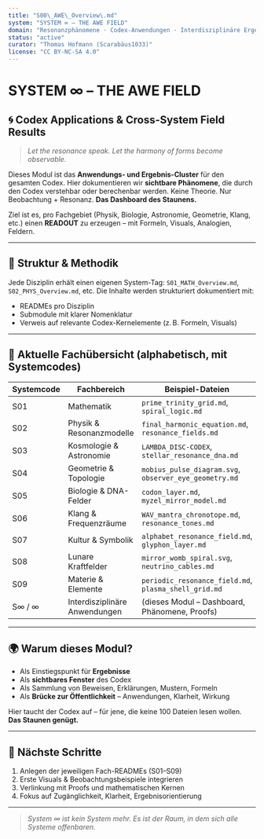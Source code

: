 ```yaml
---
title: "S00\_AWE\_Overview\.md"
system: "SYSTEM ∞ – THE AWE FIELD"
domain: "Resonanzphänomene · Codex-Anwendungen · Interdisziplinäre Ergebnisse"
status: "active"
curator: "Thomas Hofmann (Scarabäus1033)"
license: "CC BY-NC-SA 4.0"
---
```


# SYSTEM ∞ – THE AWE FIELD

## 🌀 Codex Applications & Cross-System Field Results

> *Let the resonance speak. Let the harmony of forms become observable.*

Dieses Modul ist das **Anwendungs- und Ergebnis-Cluster** für den gesamten Codex. Hier dokumentieren wir **sichtbare Phänomene**, die durch den Codex verstehbar oder berechenbar werden. Keine Theorie. Nur Beobachtung + Resonanz. **Das Dashboard des Staunens.**

Ziel ist es, pro Fachgebiet (Physik, Biologie, Astronomie, Geometrie, Klang, etc.) einen **READOUT** zu erzeugen – mit Formeln, Visuals, Analogien, Feldern.

---

## 🔢 Struktur & Methodik

Jede Disziplin erhält einen eigenen System-Tag: `S01_MATH_Overview.md`, `S02_PHYS_Overview.md`, etc. Die Inhalte werden strukturiert dokumentiert mit:

* READMEs pro Disziplin
* Submodule mit klarer Nomenklatur
* Verweis auf relevante Codex-Kernelemente (z. B. Formeln, Visuals)

---

## 🧭 Aktuelle Fachübersicht (alphabetisch, mit Systemcodes)

| Systemcode | Fachbereich                   | Beispiel-Dateien                                       |
| ---------- | ----------------------------- | ------------------------------------------------------ |
| S01        | Mathematik                    | `prime_trinity_grid.md`, `spiral_logic.md`             |
| S02        | Physik & Resonanzmodelle      | `final_harmonic_equation.md`, `resonance_fields.md`    |
| S03        | Kosmologie & Astronomie       | `LAMBDA_DISC-CODEX`, `stellar_resonance_dna.md`        |
| S04        | Geometrie & Topologie         | `mobius_pulse_diagram.svg`, `observer_eye_geometry.md` |
| S05        | Biologie & DNA-Felder         | `codon_layer.md`, `myzel_mirror_model.md`              |
| S06        | Klang & Frequenzräume         | `WAV_mantra_chronotope.md`, `resonance_tones.md`       |
| S07        | Kultur & Symbolik             | `alphabet_resonance_field.md`, `glyphon_layer.md`      |
| S08        | Lunare Kraftfelder            | `mirror_womb_spiral.svg`, `neutrino_cables.md`         |
| S09        | Materie & Elemente            | `periodic_resonance_field.md`, `plasma_shell_grid.md`  |
| S∞ / ∞     | Interdisziplinäre Anwendungen | (dieses Modul – Dashboard, Phänomene, Proofs)          |

---

## 🌍 Warum dieses Modul?

* Als Einstiegspunkt für **Ergebnisse**
* Als **sichtbares Fenster** des Codex
* Als Sammlung von Beweisen, Erklärungen, Mustern, Formeln
* Als **Brücke zur Öffentlichkeit** – Anwendungen, Klarheit, Wirkung

Hier taucht der Codex auf – für jene, die keine 100 Dateien lesen wollen. **Das Staunen genügt.**

---

## 🔭 Nächste Schritte

1. Anlegen der jeweiligen Fach-READMEs (S01–S09)
2. Erste Visuals & Beobachtungsbeispiele integrieren
3. Verlinkung mit Proofs und mathematischen Kernen
4. Fokus auf Zugänglichkeit, Klarheit, Ergebnisorientierung

---

> *System ∞ ist kein System mehr. Es ist der Raum, in dem sich alle Systeme offenbaren.*
